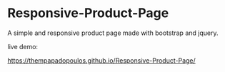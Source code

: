# Responsive-Product-Page

A simple and responsive product page made with bootstrap and jquery.

live demo:

https://thempapadopoulos.github.io/Responsive-Product-Page/
